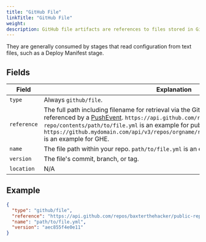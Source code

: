 ```yaml
---
title: "GitHub File"
linkTitle: "GitHub File"
weight: 
description: GitHub file artifacts are references to files stored in GitHub or GitHub Enterprise.
---
```


They are generally consumed by stages that read configuration from text files, such as a Deploy Manifest stage.

## Fields

| Field | Explanation |
|-|-----------|
| `type` | Always `github/file`. |
| `reference` |  The full path including filename for retrieval via the GitHub API. This is the `contents_url` as referenced by a [PushEvent](https://developer.github.com/v3/activity/events/types/#pushevent). `https://api.github.com/repos/baxterthehacker/public-repo/contents/path/to/file.yml` is an example for public GitHub. `https://github.mydomain.com/api/v3/repos/orgname/reponame/contents/path/to/file.yml` is an example for GHE. |
| `name` | The file path within your repo. `path/to/file.yml` is an example. |
| `version` | The file's commit, branch, or tag. |
| `location` | N/A |

## Example

```json
{
  "type": "github/file",
  "reference": "https://api.github.com/repos/baxterthehacker/public-repo/contents/path/to/file.yml",
  "name": "path/to/file.yml",
  "version": "aec855f4e0e11"
}
```
